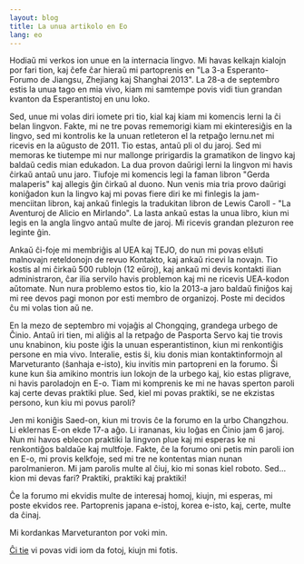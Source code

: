 ```yaml
---
layout: blog
title: La unua artikolo en Eo
lang: eo
---
```


Hodiaŭ mi verkos ion unue en la internacia lingvo. Mi havas kelkajn kialojn por fari tion, kaj ĉefe ĉar hieraŭ mi partoprenis en "La 3-a Esperanto-Forumo de Jiangsu, Zhejiang kaj Shanghai 2013". La 28-a de septembro estis la unua tago en mia vivo, kiam mi samtempe povis vidi tiun grandan kvanton da Esperantistoj en unu loko.

Sed, unue mi volas diri iomete pri tio, kial kaj kiam mi komencis lerni la ĉi belan lingvon. Fakte, mi ne tre povas rememorigi kiam mi ekinteresiĝis en la lingvo, sed mi kontrolis ke la unuan retleteron el la retpaĝo lernu.net mi ricevis en la aŭgusto de 2011. Tio estas, antaŭ pli ol du jaroj. Sed mi memoras ke tiutempe mi nur mallonge pririgardis la gramatikon de lingvo kaj baldaŭ cedis mian edukadon. La dua provon daŭrigi lerni la lingvon mi havis ĉirkaŭ antaŭ unu jaro. Tiufoje mi komencis legi la faman libron "Gerda malaperis" kaj allegis ĝin ĉirkaŭ al duono. Nun venis mia tria provo daŭrigi koniĝadon kun la lingvo kaj mi povas fiere diri ke mi finlegis la jam-menciitan libron, kaj ankaŭ finlegis la tradukitan libron de Lewis Caroll - "La Aventuroj de Alicio en Mirlando". La lasta ankaŭ estas la unua libro, kiun mi legis en la angla lingvo antaŭ multe de jaroj. Mi ricevis grandan plezuron ree leginte ĝin. 

Ankaŭ ĉi-foje mi membriĝis al UEA kaj TEJO, do nun mi povas elŝuti malnovajn reteldonojn de revuo Kontakto, kaj ankaŭ ricevi la novajn. Tio kostis al mi ĉirkaŭ 500 rublojn (12 eŭroj), kaj ankaŭ mi devis kontakti ilian administraron, ĉar ilia servilo havis problemon kaj mi ne ricevis UEA-kodon aŭtomate. Nun nura problemo estos tio, kio la 2013-a jaro baldaŭ finiĝos kaj mi ree devos pagi monon por esti membro de organizoj. Poste mi decidos ĉu mi volas tion aŭ ne.

En la mezo de septembro mi vojaĝis al Chongqing, grandega urbego de Ĉinio. Antaŭ iri tien, mi aliĝis al la retpaĝo de Pasporta Servo kaj tie trovis unu knabinon, kiu poste iĝis la unuan esperantistinon, kiun mi renkontiĝis persone en mia vivo. Interalie, estis ŝi, kiu donis mian kontaktinformojn al Marveturanto (ŝanhaja e-isto), kiu invitis min partopreni en la forumo. Ŝi kune kun ŝia amikino montris iun lokojn de la urbego kaj, kio estas pligrave, ni havis paroladojn en E-o. Tiam mi komprenis ke mi ne havas sperton paroli kaj certe devas praktiki plue. Sed, kiel mi povas praktiki, se ne ekzistas persono, kun kiu mi povus paroli?

Jen mi koniĝis Saed-on, kiun mi trovis ĉe la forumo en la urbo Changzhou. Li eklernas E-on ekde 17-a aĝo. Li irananas, kiu loĝas en Ĉinio jam 6 jaroj. Nun mi havos eblecon praktiki la lingvon plue kaj mi esperas ke ni renkontiĝos baldaŭe kaj multfoje. Fakte, ĉe la forumo oni petis min paroli ion en E-o, mi provis kelkfoje, sed mi tre ne kontentas mian nunan parolmanieron. Mi jam parolis multe al ĉiuj, kio mi sonas kiel roboto. Sed... kion mi devas fari? Praktiki, praktiki kaj praktiki!

Ĉe la forumo mi ekvidis multe de interesaj homoj, kiujn, mi esperas, mi poste ekvidos ree. Partoprenis japana e-istoj, korea e-isto, kaj, certe, multe da ĉinaj.

Mi kordankas Marveturanton por voki min. 

[Ĉi tie](https://www.dropbox.com/sh/bi5x3zdoa1axsga/vemDNG4vAL) vi povas vidi iom da fotoj, kiujn mi fotis.